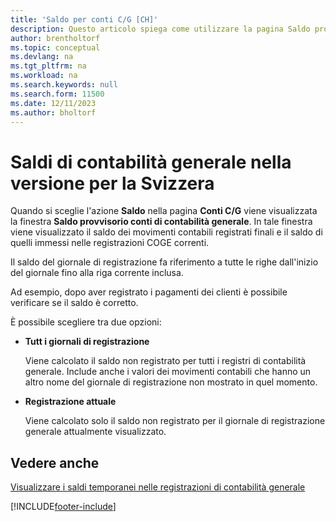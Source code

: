 ```yaml
---
title: 'Saldo per conti C/G [CH]'
description: Questo articolo spiega come utilizzare la pagina Saldo provvisorio conti di contabilità generale per visualizzare i movimenti contabili registrati.
author: brentholtorf
ms.topic: conceptual
ms.devlang: na
ms.tgt_pltfrm: na
ms.workload: na
ms.search.keywords: null
ms.search.form: 11500
ms.date: 12/11/2023
ms.author: bholtorf
---
```

# Saldi di contabilità generale nella versione per la Svizzera

Quando si sceglie l'azione **Saldo** nella pagina **Conti C/G** viene visualizzata la finestra **Saldo provvisorio conti di contabilità generale**. In tale finestra viene visualizzato il saldo dei movimenti contabili registrati finali e il saldo di quelli immessi nelle registrazioni COGE correnti.  

Il saldo del giornale di registrazione fa riferimento a tutte le righe dall'inizio del giornale fino alla riga corrente inclusa.

Ad esempio, dopo aver registrato i pagamenti dei clienti è possibile verificare se il saldo è corretto.

È possibile scegliere tra due opzioni:

* **Tutt i giornali di registrazione**

    Viene calcolato il saldo non registrato per tutti i registri di contabilità generale. Include anche i valori dei movimenti contabili che hanno un altro nome del giornale di registrazione non mostrato in quel momento.

* **Registrazione attuale**

    Viene calcolato solo il saldo non registrato per il giornale di registrazione generale attualmente visualizzato.

## Vedere anche

[Visualizzare i saldi temporanei nelle registrazioni di contabilità generale](how-to-view-temporary-balances-in-general-ledger-journals.md)  


[!INCLUDE[footer-include](../../includes/footer-banner.md)]